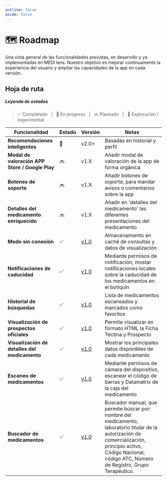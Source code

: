 ```yaml
---
outline: false
aside: false
---
```


# 🗺️ Roadmap

Una vista general de las funcionalidades previstas, en desarrollo y ya implementadas en <span class="logo-colored">MEDI lens</span>. Nuestro objetivo es mejorar continuamente la experiencia del usuario y ampliar las capacidades de la app en cada versión.



## Hoja de ruta

##### Leyenda de estados
> ✅ Completado &nbsp; | &nbsp; 🚧 En progreso &nbsp; | &nbsp; 🔜 Planeado &nbsp; | &nbsp; 🧪 Exploración / experimental

| Funcionalidad                                | Estado         | Versión       | Notas                                |
|---------------------------------------------|----------------|----------------|---------------------------------------|
| **Recomendaciones inteligentes**                | 🧪 | v2.0+ | Basadas en historial y perfil         |
| **Modal de valoración APP Store / Google Play**                          | 🔜 | v1.X | Añadir modal de valoración de la app de forma orgánica |
| **Botones de soporte**                          | 🔜 | v1.X | Añadir botones de soporte, para mandar avisos o comentarios sobre la app |
| **Detalles del medicamento enriquecido**        | 🔜   | v1.X | Añadir en 'detalles del medicamento' las diferentes presentaciones del medicamento |
| **Modo sin conexión**                           | ✅ | [v1.0](/changelog#v1-0-0-2025-xx-xx) | Almacenamiento en caché de consultas y datos de visualización             |
| **Notificaciones de caducidad**                 | ✅ | [v1.0](/changelog#v1-0-0-2025-xx-xx) | Mediante permisos de notificación, mostar notificaciones locales sobre la caducidad de los medicamentos en el botiquín        |
| **Historial de búsquedas**                      | ✅ | [v1.0](/changelog#v1-0-0-2025-xx-xx) | Lista de medicamentos escaneados y marcados como favoritos                    |
| **Visualización de prospectos oficiales**       | ✅ | [v1.0](/changelog#v1-0-0-2025-xx-xx) | Permite visualizar en formato HTML la Ficha Téctina y Prospecto     |
| **Visualización de detalles del medicamento**   | ✅ | [v1.0](/changelog#v1-0-0-2025-xx-xx) | Mostrar los principales datos disponibles de cada medicamento     |
| **Escaneo de medicamentos**                   | ✅ | [v1.0](/changelog#v1-0-0-2025-xx-xx) | Mediante permisos de cámara del dispositivo, escanear el código de barras y Datamatrix de la caja del medicamento         |
| **Buscador de medicamentos**                    | ✅ | [v1.0](/changelog#v1-0-0-2025-xx-xx) | Buscador manual, que permite búscar por: nombre del medicamento, laboratorio titular de la autorización de comercialización, principio activo, Código Nacional, código ATC, Número de Registro, Grupo Terapéutico.     |
